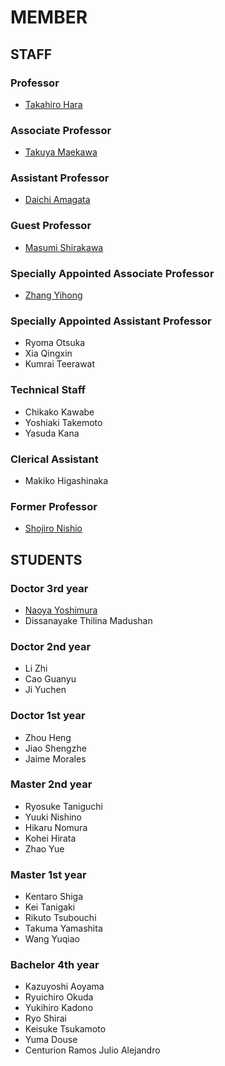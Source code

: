 # MEMBER
## STAFF
### Professor
- [Takahiro Hara](http://www-mmde.ist.osaka-u.ac.jp/~hara/index.html)
### Associate Professor
- [Takuya Maekawa](http://www-mmde.ist.osaka-u.ac.jp/~maekawa/index-e.html)
### Assistant Professor
- [Daichi Amagata](https://amgt-d1.github.io/)
### Guest Professor
- [Masumi Shirakawa](http://iwnsew.com/)
### Specially Appointed Associate Professor
- [Zhang Yihong](https://www.ringspool.com/yihongzhang)
### Specially Appointed Assistant Professor
- Ryoma Otsuka
- Xia Qingxin
- Kumrai Teerawat
### Technical Staff
- Chikako Kawabe
- Yoshiaki Takemoto
- Yasuda Kana
### Clerical Assistant
- Makiko Higashinaka
### Former Professor
- [Shojiro Nishio](https://mmde-lab.github.io/member-webpage/nishio/index.html)
## STUDENTS
### Doctor 3rd year
- [Naoya Yoshimura](https://www.linkedin.com/in/naoya-yoshimura-3b783a177/)
- Dissanayake Thilina Madushan
### Doctor 2nd year
- Li Zhi
- Cao Guanyu
- Ji Yuchen
### Doctor 1st year
- Zhou Heng
- Jiao Shengzhe
- Jaime Morales
### Master 2nd year
- Ryosuke Taniguchi
- Yuuki Nishino
- Hikaru Nomura
- Kohei Hirata
- Zhao Yue
### Master 1st year
- Kentaro Shiga
- Kei Tanigaki
- Rikuto Tsubouchi
- Takuma Yamashita
- Wang Yuqiao
### Bachelor 4th year
- Kazuyoshi Aoyama
- Ryuichiro Okuda
- Yukihiro Kadono
- Ryo Shirai
- Keisuke Tsukamoto
- Yuma Douse
- Centurion Ramos Julio Alejandro